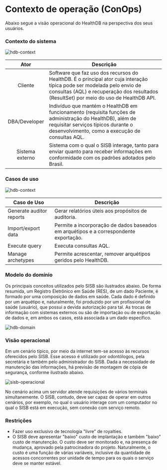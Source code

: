 # Contexto de operação (ConOps)
Abaixo segue a visão operacional do HealthDB na perspectiva dos seus usuários.

### Contexto do sistema

![hdb-context](https://cloud.githubusercontent.com/assets/1735792/23322571/568f1162-fac3-11e6-975c-a2d540df0861.png)

| Ator           |   Descrição  |
|:--------------:|----------------|
|Cliente   | Software que faz uso dos recursos do HealthDB. É o principal ator cuja interação típica pode ser modelada pelo envio de consultas (AQL) e recuperação dos resultados (ResultSet) por meio do uso de HealthDB API. |
|DBA/Developer      | Indivíduo que mantém o HealthDB em funcionamento (requisita funções de administração do HealthDB), além de requisitar serviços típicos durante o desenvolvimento, como a execução de consultas AQL. |
|Sistema externo | Sistema com o qual o SISB interage, tanto para enviar quanto para receber informações em conformidade com os padrões adotados pelo Brasil.|


### Casos de uso

![hdb-context](https://cloud.githubusercontent.com/assets/1735792/24000856/3b6f1df0-0a3b-11e7-967a-344729a23141.png)

| Caso de Uso    |   Descrição  |
|--------------|----------------|
|Generate auditor reports| Gerar relatórios úteis aos propósitos de auditoria.|
|Import/export data|Permite a incorporação de dados baseados em arquétipos e a correspondente exportação.|
|Execute query| Executa consultas AQL.|
|Manage archetypes| Permite acrescentar, remover arquétipos geridos pelo HealthDB.|

### Modelo do domínio
Os principais conceitos utilizados pelo SISB são ilustrados abaixo. De forma resumida, um Registro Eletrônico em Saúde (RES), de um dado Paciente, é formado por uma composição de dados em saúde. Cada dado é definido por um arquétipo e, naturalmente, foi produzido por um profissional de saúde (usuário), que possui a devida autorização para tal. As trocas de informação com sistemas externos ou são de importação ou de exportação de dados e, em ambos os casos, está associada a um dado específico.

![hdb-domain](https://cloud.githubusercontent.com/assets/1735792/23341779/139f8a4c-fc2d-11e6-89c8-7211d11bb13f.png)


### Visão operacional
Em um cenário típico, por meio da internet tem-se acesso às recursos oferecidos pelo SISB. Esse acesso é utilizado por odontólogos, pela secretária e também pelo administrador do SISB. Dada a necessidade de manutenção das informações, há previsão de montagem de cópia de segurança, conforme ilustrado abaixo.

![sisb-operacional](https://cloud.githubusercontent.com/assets/1735792/23764690/35f2216e-04dd-11e7-99e8-735665815761.png)

No cenário acima um servidor atende requisições de vários terminais simultanemente. O SISB, contudo, deve ser capaz de operar em outros cenários, por exemplo, no qual o usuário interage com um computador no qual o SISB está em execução, sem conexão com serviço remoto.

### Restrições

- Fazer uso exclusivo de tecnologia "livre" de royalties. 
- O SISB deve apresentar "baixo" custo de implantação e também "baixo" custo de manutenção. O custo deve ser monitorado e, na presença de mudança, aprovado pela patrocinadora do projeto. Naturalmente, o custo é uma função de várias variáveis, inclusive da quantidade de acessos concorrentes por unidade de tempo para os quais o serviço deve se manter estável. 


